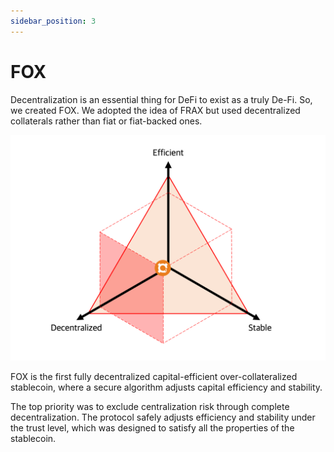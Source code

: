 ```yaml
---
sidebar_position: 3
---
```


# FOX

Decentralization is an essential thing for DeFi to exist as a truly De-Fi. So, we created FOX. We adopted the idea of FRAX but used decentralized collaterals rather than fiat or fiat-backed ones.

![](../images/introduction/fox.png)

FOX is the first fully decentralized capital-efficient over-collateralized stablecoin, where a secure algorithm adjusts capital efficiency and stability.

The top priority was to exclude centralization risk through complete decentralization. The protocol safely adjusts efficiency and stability under the trust level, which was designed to satisfy all the properties of the stablecoin.
